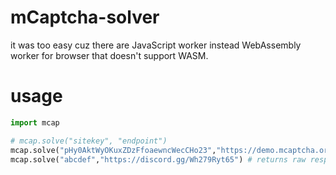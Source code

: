# mCaptcha-solver
it was too easy cuz there are JavaScript worker instead WebAssembly worker for browser that doesn't support WASM.<br>
# usage
```py
import mcap

# mcap.solve("sitekey", "endpoint")
mcap.solve("pHy0AktWyOKuxZDzFfoaewncWecCHo23","https://demo.mcaptcha.org") # uDYNeVoNBAvRUMjEqpQso9QpFNQcxqTW
mcap.solve("abcdef","https://discord.gg/Wh279Ryt65") # returns raw response when its failed
```
